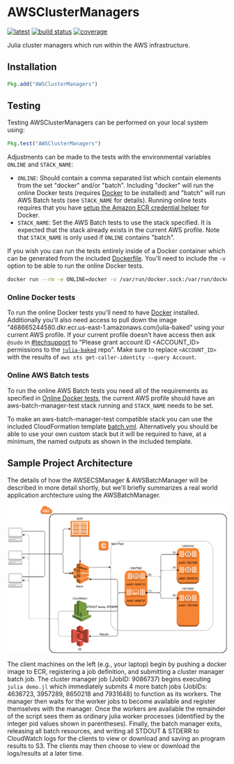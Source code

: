 # AWSClusterManagers
[![latest](https://img.shields.io/badge/docs-latest-blue.svg)](https://invenia.pages.invenia.ca/AWSClusterManagers.jl/)
[![build status](https://gitlab.invenia.ca/invenia/AWSClusterManagers.jl/badges/master/build.svg)](https://gitlab.invenia.ca/invenia/AWSClusterManagers.jl/commits/master)
[![coverage](https://gitlab.invenia.ca/invenia/AWSClusterManagers.jl/badges/master/coverage.svg)](https://gitlab.invenia.ca/invenia/AWSClusterManagers.jl/commits/master)

Julia cluster managers which run within the AWS infrastructure.

## Installation

```julia
Pkg.add("AWSClusterManagers")
```

## Testing

Testing AWSClusterManagers can be performed on your local system using:

```julia
Pkg.test("AWSClusterManagers")
```

Adjustments can be made to the tests with the environmental variables `ONLINE` and
`STACK_NAME`:

- `ONLINE`: Should contain a comma separated list which contain elements from the set
  "docker" and/or "batch".  Including "docker" will run the online Docker tests (requires
  [Docker](https://www.docker.com/community-edition) to be installed) and "batch" will run
  AWS Batch tests (see `STACK_NAME` for details). Running online tests requires that you
  have [setup the Amazon ECR credential helper](https://gitlab.invenia.ca/invenia/wiki/blob/master/setup/docker.md#repository-access)
  for Docker.
- `STACK_NAME`: Set the AWS Batch tests to use the stack specified. It is expected that
  the stack already exists in the current AWS profile. Note that `STACK_NAME` is only
  used if `ONLINE` contains "batch".

If you wish you can run the tests entirely inside of a Docker container which can be
generated from the included [Dockerfile](Dockerfile). You'll need to include the `-v`
option to be able to run the online Docker tests.

```bash
docker run --rm -e ONLINE=docker -v /var/run/docker.sock:/var/run/docker.sock <image>
```

### Online Docker tests

To run the online Docker tests you'll need to have [Docker](https://www.docker.com/community-edition)
installed. Additionally you'll also need access to pull down the image
"468665244580.dkr.ecr.us-east-1.amazonaws.com/julia-baked" using your current AWS profile.
If your current profile doesn't have access then ask `@sudo` in [#techsupport](https://invenia.slack.com/messages/C02A3K084/)
to "Please grant account ID <ACCOUNT_ID> permissions to the [`julia-baked`](https://console.aws.amazon.com/ecs/home?region=us-east-1#/repositories/julia-baked#permissions) repo".
Make sure to replace `<ACCOUNT_ID>` with the results of `aws sts get-caller-identity --query Account`.

### Online AWS Batch tests

To run the online AWS Batch tests you need all of the requirements as specified in [Online Docker tests](#online-docker-tests),
the current AWS profile should have an aws-batch-manager-test stack running and
`STACK_NAME` needs to be set.

To make an aws-batch-manager-test compatible stack you can use the included CloudFormation
template [batch.yml](test/batch.yml). Alternatively you should be able to use your own
custom stack but it will be required to have, at a minimum, the named outputs as shown in the
included template.


## Sample Project Architecture

The details of how the AWSECSManager & AWSBatchManager will be described in more detail shortly, but we'll briefly summarizes a real world application archtecture using the AWSBatchManager.

![Batch Project](docs/src/assets/figures/batch_project.svg)

The client machines on the left (e.g., your laptop) begin by pushing a docker image to ECR, registering a job definition, and submitting a cluster manager batch job.
The cluster manager job (JobID: 9086737) begins executing `julia demo.jl` which immediately submits 4 more batch jobs (JobIDs: 4636723, 3957289, 8650218 and 7931648) to function as its workers.
The manager then waits for the worker jobs to become available and register themselves with the manager.
Once the workers are available the remainder of the script sees them as ordinary julia worker processes (identified by the integer pid values shown in parentheses).
Finally, the batch manager exits, releasing all batch resources, and writing all STDOUT & STDERR to CloudWatch logs for the clients to view or download and saving an program results to S3.
The clients may then choose to view or download the logs/results at a later time.
